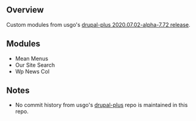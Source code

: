 ## Overview
Custom modules from usgo's [drupal-plus 2020.07.02-alpha-7.72 release][1].

[1]: https://github.com/usgo/drupal-plus/releases/tag/2020.07.02-alpha-7.72

## Modules
* Mean Menus
* Our Site Search
* Wp News Col

## Notes
* No commit history from usgo's [drupal-plus][2] repo is maintained in this repo.

[2]: https://github.com/usgo/drupal-plus 

